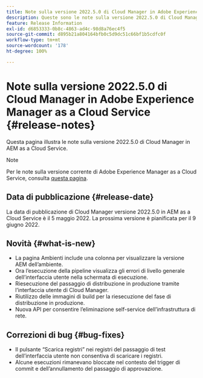 ```yaml
---
title: Note sulla versione 2022.5.0 di Cloud Manager in Adobe Experience Manager as a Cloud Service
description: Queste sono le note sulla versione 2022.5.0 di Cloud Manager in AEM as a Cloud Service.
feature: Release Information
exl-id: d6853333-0b8c-4863-ad4c-98d8a76ec4f5
source-git-commit: d895b21a804164bfb0c5d9dc51c66bf1b5cdfc0f
workflow-type: tm+mt
source-wordcount: '178'
ht-degree: 100%

---
```


# Note sulla versione 2022.5.0 di Cloud Manager in Adobe Experience Manager as a Cloud Service {#release-notes}

Questa pagina illustra le note sulla versione 2022.5.0 di Cloud Manager in AEM as a Cloud Service.

>[!NOTE]
>
>Per le note sulla versione corrente di Adobe Experience Manager as a Cloud Service, consulta [questa pagina](/help/release-notes/release-notes-cloud/release-notes-current.md).

## Data di pubblicazione {#release-date}

La data di pubblicazione di Cloud Manager versione 2022.5.0 in AEM as a Cloud Service è il 5 maggio 2022. La prossima versione è pianificata per il 9 giugno 2022.

## Novità {#what-is-new}

* La pagina Ambienti include una colonna per visualizzare la versione AEM dell’ambiente.
* Ora l’esecuzione della pipeline visualizza gli errori di livello generale dell’interfaccia utente nella schermata di esecuzione.
* Riesecuzione del passaggio di distribuzione in produzione tramite l’interfaccia utente di Cloud Manager.
* Riutilizzo delle immagini di build per la riesecuzione del fase di distribuzione in produzione.
* Nuova API per consentire l’eliminazione self-service dell’infrastruttura di rete.

## Correzioni di bug {#bug-fixes}

* Il pulsante “Scarica registri” nei registri del passaggio di test dell’interfaccia utente non consentiva di scaricare i registri.
* Alcune esecuzioni rimanevano bloccate nel contesto del trigger di commit e dell’annullamento del passaggio di approvazione.
